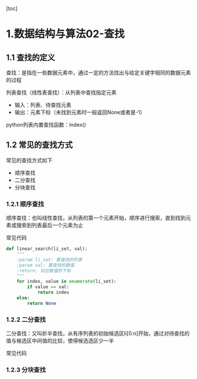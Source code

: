 [toc]

# 1.数据结构与算法02-查找

## 1.1 查找的定义

查找：是指在一些数据元素中，通过一定的方法找出与给定关键字相同的数据元素的过程

列表查找（线性表查找）：从列表中查找指定元素

* 输入：列表、待查找元素
* 输出：元素下标（未找到元素时一般返回None或者是-1）

python列表内置查找函数：index()

## 1.2 常见的查找方式

常见的查找方式如下

* 顺序查找
* 二分查找
* 分块查找

### 1.2.1 顺序查找

顺序查找：也叫线性查找，从列表的第一个元素开始，顺序进行搜索，直到找到元素或搜索到列表最后一个元素为止

常见代码

```python
def linear_search(li_set, val):
    """
    :param li_set: 要查找的列表
    :param val: 要查找的数值
    :return: 对应数值的下标
    """
    for index, value in enumerate(li_set):
        if value == val:
            return index
    else:
        return None
```



### 1.2.2 二分查找

二分查找：又叫折半查找，从有序列表的初始候选区li[0:n]开始，通过对待查找的值与候选区中间值的比较，使得候选选区少一半

常见代码



### 1.2.3 分块查找





